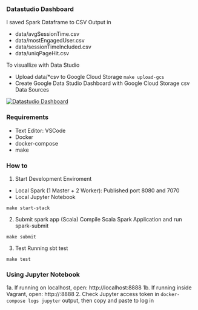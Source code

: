 ### Datastudio Dashboard
I saved Spark Dataframe to CSV Output in
- data/avgSessionTime.csv
- data/mostEngagedUser.csv
- data/sessionTimeIncluded.csv
- data/uniqPageHit.csv

To visuallize with Data Studio
- Upload data/*csv to Google Cloud Storage `make upload-gcs`
- Create Google Data Studio Dashboard with Google Cloud Storage csv Data Sources

[![Datastudio Dashboard](https://datastudio.google.com/reporting/2c0d85af-f9f1-4660-86e5-dec74e47e7df/page/7xDO/thumbnail)](https://datastudio.google.com/reporting/2c0d85af-f9f1-4660-86e5-dec74e47e7df)


### Requirements
- Text Editor: VSCode
- Docker
- docker-compose
- make

### How to
1. Start Development Enviroment
- Local Spark (1 Master + 2 Worker): Published port 8080 and 7070
- Local Jupyter Notebook

```
make start-stack
```

2. Submit spark app (Scala)
Compile Scala Spark Application and run spark-submit
```
make submit
```

3. Test
Running sbt test
```
make test
```

### Using Jupyter Notebook
1a. If running on localhost, open: http://localhost:8888
1b. If running inside Vagrant, open: http://<Vagrant-IP>:8888
2. Check Jupyter access token in `docker-compose logs jupyter` output, then copy and paste to log in

